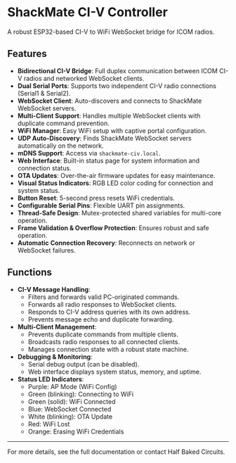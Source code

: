 # ShackMate CI-V Controller

A robust ESP32-based CI-V to WiFi WebSocket bridge for ICOM radios.

## Features

- **Bidirectional CI-V Bridge**: Full duplex communication between ICOM CI-V radios and networked WebSocket clients.
- **Dual Serial Ports**: Supports two independent CI-V radio connections (Serial1 & Serial2).
- **WebSocket Client**: Auto-discovers and connects to ShackMate WebSocket servers.
- **Multi-Client Support**: Handles multiple WebSocket clients with duplicate command prevention.
- **WiFi Manager**: Easy WiFi setup with captive portal configuration.
- **UDP Auto-Discovery**: Finds ShackMate WebSocket servers automatically on the network.
- **mDNS Support**: Access via `shackmate-civ.local`.
- **Web Interface**: Built-in status page for system information and connection status.
- **OTA Updates**: Over-the-air firmware updates for easy maintenance.
- **Visual Status Indicators**: RGB LED color coding for connection and system status.
- **Button Reset**: 5-second press resets WiFi credentials.
- **Configurable Serial Pins**: Flexible UART pin assignments.
- **Thread-Safe Design**: Mutex-protected shared variables for multi-core operation.
- **Frame Validation & Overflow Protection**: Ensures robust and safe operation.
- **Automatic Connection Recovery**: Reconnects on network or WebSocket failures.

## Functions

- **CI-V Message Handling**:
  - Filters and forwards valid PC-originated commands.
  - Forwards all radio responses to WebSocket clients.
  - Responds to CI-V address queries with its own address.
  - Prevents message echo and duplicate forwarding.
- **Multi-Client Management**:
  - Prevents duplicate commands from multiple clients.
  - Broadcasts radio responses to all connected clients.
  - Manages connection state with a robust state machine.
- **Debugging & Monitoring**:
  - Serial debug output (can be disabled).
  - Web interface displays system status, memory, and uptime.
- **Status LED Indicators**:
  - Purple: AP Mode (WiFi Config)
  - Green (blinking): Connecting to WiFi
  - Green (solid): WiFi Connected
  - Blue: WebSocket Connected
  - White (blinking): OTA Update
  - Red: WiFi Lost
  - Orange: Erasing WiFi Credentials

---

For more details, see the full documentation or contact Half Baked Circuits.
